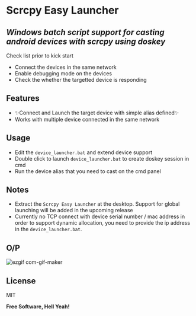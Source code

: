 # Scrcpy Easy Launcher
## _Windows batch script support for casting android devices with scrcpy using doskey_

Check list prior to kick start

- Connect the devices in the same network  
- Enable debugging mode on the devices
- Check the whether the targetted device is responding 

## Features

- ✨Connect and Launch the target device with simple alias defined✨
- Works with multiple device connected in the same network

## Usage

* Edit the `device_launcher.bat` and extend device support
* Double click to launch `device_launcher.bat` to create doskey session in cmd
* Run the device alias that you need to cast on the cmd panel

## Notes
* Extract the `Scrcpy Easy Launcher` at the desktop. Support for global launching will be added in the upcoming release
* Currently no TCP connect with device serial number / mac address in order to support dynamic allocation, you need to provide the ip address in the `device_launcher.bat`.

## O/P

![ezgif com-gif-maker](https://user-images.githubusercontent.com/16607998/157897801-f4033f3f-9352-4873-a9bc-ddb8d4f2f03d.gif)

## License

MIT

**Free Software, Hell Yeah!**
